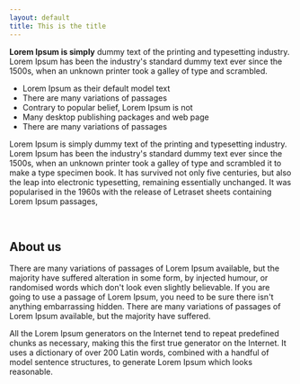 ```yaml
---
layout: default
title: This is the title
---
```


<p class="text-1"><strong>Lorem Ipsum is simply</strong> dummy text of
the printing and typesetting industry. Lorem Ipsum has been the
industry's standard dummy text ever since the 1500s, when an unknown
printer took a galley of type and scrambled.</p>
<ul class="list-1">
  <li>Lorem Ipsum as their default model text</li>
  <li>There are many variations of passages</li>
  <li>Contrary to popular belief, Lorem Ipsum is not</li>
  <li>Many desktop publishing packages and web page</li>
  <li>There are many variations of passages</li>
</ul>
<p class="text-1">Lorem Ipsum is simply dummy text of the printing and
typesetting industry. Lorem Ipsum has been the industry's standard
dummy text ever since the 1500s, when an unknown printer took a galley
of type and scrambled it to make a type specimen book. It has survived
not only five centuries, but also the leap into electronic typesetting,
remaining essentially unchanged. It was popularised in the 1960s with
the release of Letraset sheets containing Lorem Ipsum passages,</p>
<p class="border-1">&nbsp;</p>
<h2 class="h-text-2">About us</h2>
<p class="text-1">There are many variations of passages of Lorem Ipsum
available, but the majority have suffered alteration in some form, by
injected humour, or randomised words which don't look even slightly
believable. If you are going to use a passage of Lorem Ipsum, you need
to be sure there isn't anything embarrassing hidden. There are many
variations of passages of Lorem Ipsum available, but the majority have
suffered.</p>
<p class="text-1">All the Lorem Ipsum generators on the Internet tend
to repeat predefined chunks as necessary, making this the first true
generator on the Internet. It uses a dictionary of over 200 Latin
words, combined with a handful of model sentence structures, to
generate Lorem Ipsum which looks reasonable. </p>